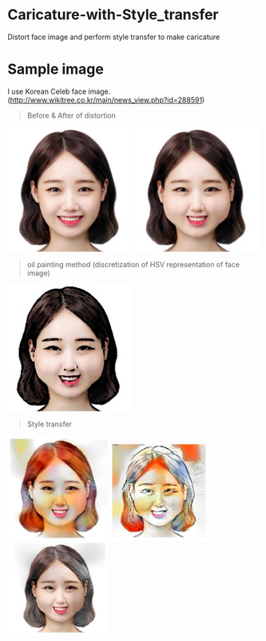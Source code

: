 # Caricature-with-Style_transfer
Distort face image and perform style transfer to make caricature

# Sample image
I use Korean Celeb face image. (http://www.wikitree.co.kr/main/news_view.php?id=288591)

> Before & After of distortion  

<img src=Images/87.jpg width="250"> <img src=Images/test_dist.jpg width="250">


> oil painting method (discretization of HSV representation of face image)

<img src=Images/hsv_painting_sketch.JPG width="250">


> Style transfer  

<img src=Images/cont2_style1_2_max.JPG width="200"> <img src=Images/cont5_style2_3_max.JPG width="200"> <img src=Images/cont2_style1_2_max_color.JPG width="200">










